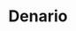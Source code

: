 ---
title: Denario
date: 
draft: false

# descripcion
description : Denario en plata 925 largo regulable.

materials: 

color: 

dimensions: Largo 17cm regulable a 20,5cm

code: 03-09-0848

type: "Pulseras"

categories: []

price: $5.620,00

price_eftvo: $4.775,00

# Images
# first image will be shown in the product page
images:
  # - image: "images/path_to_image"
  # La ubicacion de las imagenes es imagenes/Pulseras/Pulseras.Plata/03-09-0848-denario
  - image: "./images/pulseras/plata/03-09-0848-denario_a.jpg"
  - image: "./images/pulseras/plata/03-09-0848-denario_b.jpg"
---